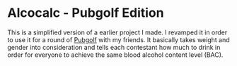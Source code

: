 # Alcocalc - Pubgolf Edition
This is a simplified version of a earlier project I made. I revamped it in order to use it for a round of [Pubgolf](https://en.wikipedia.org/wiki/Pub_Golf) with my friends. It basically takes weight and gender into consideration and tells each contestant how much to drink in order for everyone to achieve the same blood alcohol content level (BAC).
